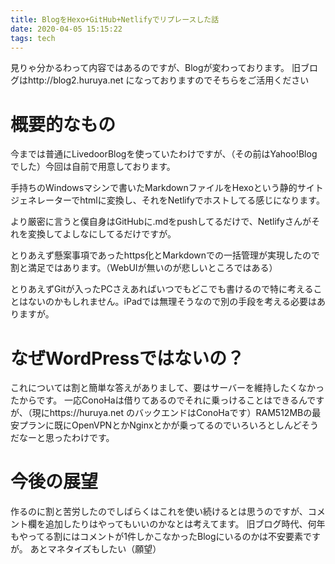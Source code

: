 ```yaml
---
title: BlogをHexo+GitHub+Netlifyでリプレースした話
date: 2020-04-05 15:15:22
tags: tech
---
```

見りゃ分かるわって内容ではあるのですが、Blogが変わっております。
旧ブログはhttp://blog2.huruya.net になっておりますのでそちらをご活用ください
<!---more -->
# 概要的なもの
今までは普通にLivedoorBlogを使っていたわけですが、（その前はYahoo!Blogでした）今回は自前で用意しております。

手持ちのWindowsマシンで書いたMarkdownファイルをHexoという静的サイトジェネレーターでhtmlに変換し、それをNetlifyでホストしてる感じになります。

より厳密に言うと僕自身はGitHubに.mdをpushしてるだけで、Netlifyさんがそれを変換してよしなにしてるだけですが。

とりあえず懸案事項であったhttps化とMarkdownでの一括管理が実現したので割と満足ではあります。（WebUIが無いのが悲しいところではある）

とりあえずGitが入ったPCさえあればいつでもどこでも書けるので特に考えることはないのかもしれません。iPadでは無理そうなので別の手段を考える必要はありますが。

# なぜWordPressではないの？

これについては割と簡単な答えがありまして、要はサーバーを維持したくなかったからです。
一応ConoHaは借りてあるのでそれに乗っけることはできるんですが、（現にhttps://huruya.net のバックエンドはConoHaです）RAM512MBの最安プランに既にOpenVPNとかNginxとかが乗ってるのでいろいろとしんどそうだなーと思ったわけです。

# 今後の展望
作るのに割と苦労したのでしばらくはこれを使い続けるとは思うのですが、コメント欄を追加したりはやってもいいのかなとは考えてます。
旧ブログ時代、何年もやってる割にはコメントが1件しかこなかったBlogにいるのかは不安要素ですが。
あとマネタイズもしたい（願望）
